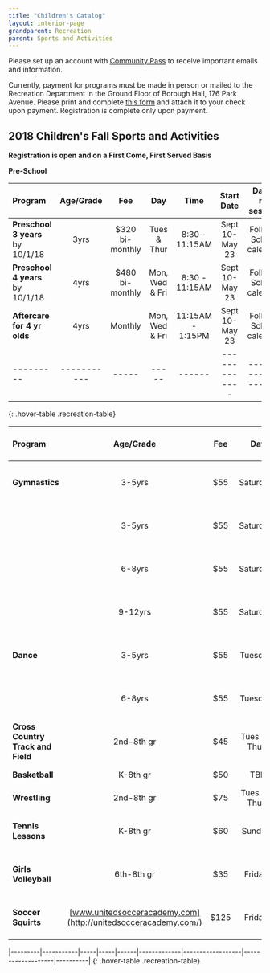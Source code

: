 ```yaml
---
title: "Children's Catalog"
layout: interior-page
grandparent: Recreation
parent: Sports and Activities
---
```

 
Please set up an account with [Community Pass](https://register.communitypass.net/reg/login.cfm?D%3CN%21%2E%22_W%22F%299SZWV%5C%21%3DHNW%3BR%3AZQI%2F79%2CKX03%3DBIP%27B%5EF%25U99%2B) to receive important emails and information. 

Currently, payment for programs must be made in person or mailed to the Recreation Department in the Ground Floor of Borough Hall, 176 Park Avenue.  Please print and complete [this form](https://storage.googleapis.com/static.rutherford-nj.com/recreation/Recreation_ProgramRegistration.pdf) and attach it to your check upon payment. Registration is complete only upon payment.

## 2018 Children's Fall Sports and Activities
**Registration is open and on a First Come, First Served Basis**

**Pre-School**

| Program | Age/Grade | Fee |	Day | Time | Start Date |	Dates no session | Number of classes | Location |
|:--------|:---------:|:---:|:---:|:----:|:-------------:|:----------------:|:-----------------:|:--------:|
| **Preschool 3 years** by 10/1/18 | 3yrs | $320 bi-monthly | Tues & Thur | 8:30 - 11:15AM | Sept 10-May 23 | Follows School calendar | | Tamblyn Field Civic Center |
| **Preschool 4 years** by 10/1/18 | 4yrs | $480 bi-monthly | Mon, Wed & Fri | 8:30 - 11:15AM | Sept 10-May 23 | Follows School calendar | | Tamblyn Field Civic Center |
| **Aftercare for 4 yr olds** | 4yrs | Monthly | Mon, Wed & Fri | 11:15AM - 1:15PM | Sept 10-May 23 | Follows School calendar | | Tamblyn Field Civic Center |
|---------|-----------|-----|-----|------|-------------|------------------|-------------------|----------|
{: .hover-table .recreation-table}


| Program | Age/Grade | Fee |	Day | Time | Start Date |	Dates no session | Number of classes | Location |
|:--------|:---------:|:---:|:---:|:----:|:-------------:|:----------------:|:-----------------:|:--------:|
| **Gymnastics** | 3-5yrs  | $55 | Saturdays | 9 - 10am         | Sept 15 |           | 8 | Tamblyn Field Civic Center |
|                | 3-5yrs  | $55 | Saturdays | 10 - 11am        | Sept 15 |           | 8 | Tamblyn Field Civic Center |
|                | 6-8yrs  | $55 | Saturdays | 11am - 12pm      | Sept 15 |           | 8 | Tamblyn Field Civic Center |
|                | 9-12yrs | $55 | Saturdays | 12 - 1pm         | Sept 15 |           | 8 | Tamblyn Field Civic Center |
| **Dance**      | 3-5yrs  | $55 | Tuesdays  | 3:30 - 4:20pm    | Sept 24 - Nov 12 |    | 8 | Tamblyn Field Civic Center |
|                | 6-8yrs  | $55 | Tuesdays  | 4:30 - 5:20pm    | Sept 24 - Nov 12 |    | 8 | Tamblyn Field Civic Center |
| **Cross Country Track and Field**| 2nd-8th gr  | $45 | Tues and Thurs  | 6-7pm    | Sept 18 - Nov 8 |    | 16-18 practices | Tryon Field|      
| **Basketball**      | K-8th gr  | $50 | TBD  | TBD    | Nov |    | 9-10 wks | School Gyms |
| **Wrestling**      | 2nd-8th gr  | $75 | Tues and Thurs  | 6-7:30pm    | Dec-Feb |    | 10 wks | School Gyms |
| **Tennis Lessons**      | K-8th gr  | $60 | Sundays  | Varies    | Sept 23-Oct 28 |    | 6 | Memorial Park |
| **Girls Volleyball**      | 6th-8th gr  | $35 | Fridays  | 7-9pm    | Sept 21-Nov 16 |    | 8 | Lincoln School |
| **Soccer Squirts**      | [www.unitedsocceracademy.com](http://unitedsocceracademy.com/)  | $125 | Fridays  | Varies    | Sept 21-Nov 4 |    |  |  |

|---------|-----------|-----|-----|------|-------------|------------------|-------------------|----------|
{: .hover-table .recreation-table}





